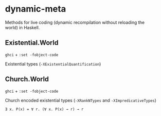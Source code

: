 dynamic-meta
============

Methods for live coding (dynamic recompilation without reloading the world) in Haskell.

## Existential.World

`ghci` + `:set -fobject-code`

Existential types (`-XExistentialQuantification`)

## Church.World

`ghci` + `:set -fobject-code`

Church encoded existential types (`-XRankNTypes` and `-XImpredicativeTypes`)

`∃ x. P(x) = ∀ r. (∀ x. P(x) → r) → r`
